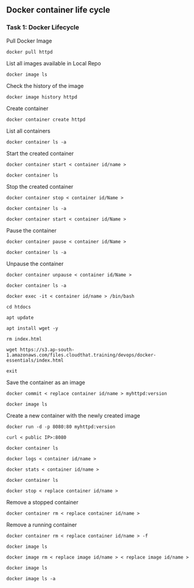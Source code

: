 ## Docker container life cycle

### Task 1: Docker Lifecycle 
Pull Docker Image
```
docker pull httpd
```
List all images available in Local Repo
```
docker image ls
```
Check the history of the image
```
docker image history httpd
```
Create container
```
docker container create httpd
```
List all containers
```
docker container ls -a
```
Start the created container
```
docker container start < container id/name >
```
```
docker container ls
```
Stop the created container
```
docker container stop < container id/Name >
```
```
docker container ls -a
```
```
docker container start < container id/Name >
```
Pause the container
```
docker container pause < container id/Name >
```
```
docker container ls -a
```
Unpause the container
```
docker container unpause < container id/Name >
```
```
docker container ls -a
```
```
docker exec -it < container id/name > /bin/bash
```
```
cd htdocs
```
```
apt update
```
```
apt install wget -y
```
```
rm index.html
```
```
wget https://s3.ap-south-1.amazonaws.com/files.cloudthat.training/devops/docker-essentials/index.html
```
```
exit
```
Save the container as an image 
```
docker commit < replace container id/name > myhttpd:version
```
```
docker image ls
```
Create a new container with the newly created image
```
docker run -d -p 8080:80 myhttpd:version
```
```
curl < public IP>:8080
```
```
docker container ls
```
```
docker logs < container id/name >
```
```
docker stats < container id/name >
```
```
docker container ls
```
```
docker stop < replace container id/name >
```
Remove a stopped container
```
docker container rm < replace container id/name > 
```
Remove a running container 
```
docker container rm < replace container id/name > -f
```
```
docker image ls
```
```
docker image rm < replace image id/name > < replace image id/name >
```
```
docker image ls
```
```
docker image ls -a
```
